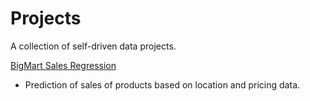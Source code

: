 # Projects

A collection of self-driven data projects.

[BigMart Sales Regression](https://github.com/chriscross00/projects/blob/master/bigmart_sales/bigmart_sales_report.md)
* Prediction of sales of products based on location and pricing data.
